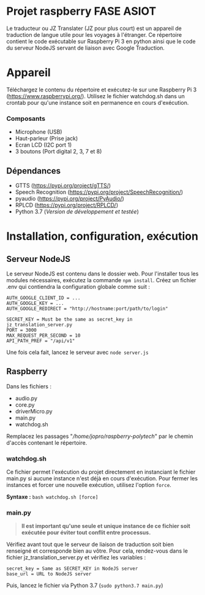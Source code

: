 # Projet raspberry FASE ASIOT
Le traducteur ou JZ Translater (JZ pour plus court) est un appareil de traduction de langue utile pour les voyages à l'étranger. Ce répertoire contient le code exécutable sur Raspberry Pi 3 en python ainsi que le code du serveur NodeJS servant de liaison avec Google Traduction.

# Appareil
Téléchargez le contenu du répertoire et exécutez-le sur une Raspberry Pi 3 (https://www.raspberrypi.org/). Utilisez le fichier watchdog.sh dans un crontab pour qu'une instance soit en permanence en cours d'exécution. 

### Composants
 - Microphone (USB)
 - Haut-parleur (Prise jack)
 - Ecran LCD (I2C port 1)
 - 3 boutons (Port digital 2, 3, 7 et 8)

## Dépendances
 - GTTS (https://pypi.org/project/gTTS/)
 - Speech Recognition (https://pypi.org/project/SpeechRecognition/)
 - pyaudio (https://pypi.org/project/PyAudio/)
 - RPLCD (https://pypi.org/project/RPLCD/)
 - Python 3.7 (*Version de développement et testée*)

# Installation, configuration, exécution
## Serveur NodeJS
Le serveur NodeJS est contenu dans le dossier web. Pour l'installer tous les modules nécessaires, exécutez la commande `npm install`. Créez un fichier .env qui contiendra la configuration globale comme suit :
```
AUTH_GOOGLE_CLIENT_ID = ...
AUTH_GOOGLE_KEY = ...
AUTH_GOOGLE_REDIRECT = "http://hostname:port/path/to/login"

SECRET_KEY = Must be the same as secret_key in jz_translation_server.py
PORT = 3000
MAX_REQUEST_PER_SECOND = 10
API_PATH_PREF = "/api/v1"
```

Une fois cela fait, lancez le serveur avec `node server.js`



## Raspberry
Dans les fichiers :
 - audio.py
 - core.py
 - driverMicro.py
 - main.py
 - watchdog.sh

Remplacez les passages "*/home/jopro/raspberry-polytech*" par le chemin d'accès contenant le répertoire.

### watchdog.sh
Ce fichier permet l'exécution du projet directement en instanciant le fichier main.py si aucune instance n'est déjà en cours d'exécution. Pour fermer les instances et forcer une nouvelle exécution, utilisez l'option `force`.

**Syntaxe :**
`bash watchdog.sh [force]`

### main.py
> **Il est important qu'une seule et unique instance de ce fichier soit exécutée pour éviter tout conflit entre processus.**

Vérifiez avant tout que le serveur de liaison de traduction soit bien renseigné et corresponde bien au vôtre. Pour cela, rendez-vous dans le fichier jz_translation_server.py et vérifiez les variables :
```
secret_key = Same as SECRET_KEY in NodeJS server
base_url = URL to NodeJS server
```

Puis, lancez le fichier via Python 3.7 (`sudo python3.7 main.py`)